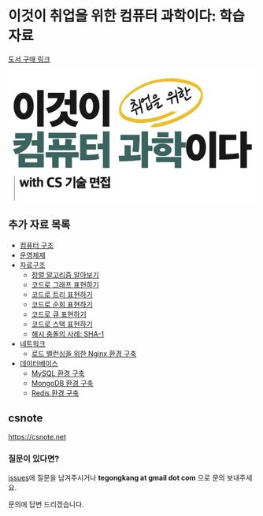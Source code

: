 # 이것이 취업을 위한 컴퓨터 과학이다: 학습 자료

[도서 구매 링크]()

![cover](./etc/cover.png)

## 추가 자료 목록

- [컴퓨터 구조](./arch/)
- [운영체제](./os/)
- [자료구조](./ds/)
  - [정렬 알고리즘 알아보기](./ds/sorting/)
  - [코드로 그래프 표현하기](./ds/graph/)
  - [코드로 트리 표현하기](./ds/tree/)
  - [코드로 순회 표현하기](./ds/traversal/)
  - [코드로 큐 표현하기](./ds/queue/)
  - [코드로 스택 표현하기](./ds/stack/)
  - [해시 충돌의 사례: SHA-1](./ds/hash/)
- [네트워크](./net/)
  - [로드 밸런싱을 위한 Nginx 환경 구축](./net/nginx/)
- [데이터베이스](./db/)
  - [MySQL 환경 구축](./db/mysql/)
  - [MongoDB 환경 구축](./db/mongodb/)
  - [Redis 환경 구축](./db/redis/)

## csnote

https://csnote.net

### 질문이 있다면?

[issues](https://github.com/kangtegong/cs/issues)에 질문을 남겨주시거나 **tegongkang at gmail dot com** 으로 문의 보내주세요. 

문의에 답변 드리겠습니다.
